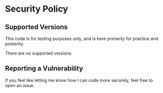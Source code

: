 # Security Policy

## Supported Versions

This code is for testing purposes only, and is here primarily for practice and posterity.

There are *no* supported versions.

## Reporting a Vulnerability

If you feel like letting me know how I can code more securely, feel free to open an issue.
